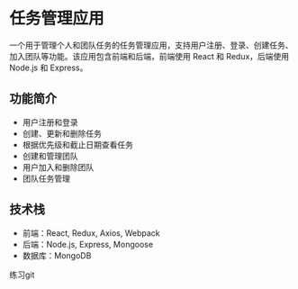 # 任务管理应用

一个用于管理个人和团队任务的任务管理应用，支持用户注册、登录、创建任务、加入团队等功能。该应用包含前端和后端，前端使用 React 和 Redux，后端使用 Node.js 和 Express。

## 功能简介

- 用户注册和登录
- 创建、更新和删除任务
- 根据优先级和截止日期查看任务
- 创建和管理团队
- 用户加入和删除团队
- 团队任务管理

## 技术栈

- 前端：React, Redux, Axios, Webpack
- 后端：Node.js, Express, Mongoose
- 数据库：MongoDB

练习git
